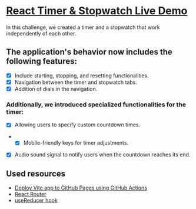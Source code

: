 # [React Timer & Stopwatch Live Demo](https://skcorpion.github.io/react-ts-timer/)

In this challenge, we created a timer and a stopwatch that work independently of each other.

## The application's behavior now includes the following features:
- [x] Include starting, stopping, and resetting functionalities.
- [x] Navigation between the timer and stopwatch tabs.
- [x] Addition of dials in the navigation.

### Additionally, we introduced specialized functionalities for the timer:
- [x] Allowing users to specify custom countdown times.
- - [x] Mobile-friendly keys for timer adjustments.
- [x] Audio sound signal to notify users when the countdown reaches its end.

## Used resources

- [Deploy Vite app to GitHub Pages using GitHub Actions](https://github.com/sitek94/vite-deploy-demo)
- [React Router](https://reactrouter.com/en/main)
- [useReducer hook](https://react.dev/reference/react/useReducer)